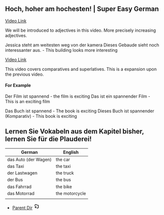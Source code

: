 
## Hoch, hoher am hochesten! | Super Easy German

[Video Link](https://www.youtube.com/watch?v=8QTb4is_fKw)

We will be introduced to adjectives in this video. More precisely increasing adjectives.  

Jessica steht am weitesten weg von der kamera
Dieses Gebaude sieht noch interessanter aus. - This building looks more interesting

[Video Link](https://www.youtube.com/watch?v=dp2HrUCylDo)

This video covers comparatives and superlatives. This is a expansion upon the previous video.  

#### For Example

Der Film ist spannend - the film is exciting
Das ist ein spannender Film - This is an exciting film

Das Buch ist spannend - The book is exciting
Dieses Buch ist spannender (Komparativ) - This book is exciting

## Lernen Sie Vokabeln aus dem Kapitel bisher, lernen Sie für die Plauderei!


| German               | English        |
| -------------------- | -------------- |
| das Auto (der Wagen) | the car        |
| das Taxi             | the taxi       |
| der Lastwagen        | the truck      |
| der Bus              | the bus        |
| das Fahrrad          | the bike       |
| das Motorrad         | the motorcycle |
|                      |                |

- [Parent Dir](Index.md) <img src="../../Assets/parent.png" alt="Root Dir Folder" style="width:20px;height:20px;">